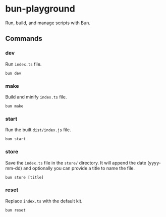 # bun-playground

Run, build, and manage scripts with Bun.

## Commands

### dev

Run `index.ts` file.

```
bun dev
```

### make

Build and minify `index.ts` file.

```
bun make
```

### start

Run the built `dist/index.js` file.

```
bun start
```

### store

Save the `index.ts` file in the `store/` directory. It will append the date (yyyy-mm-dd) and optionally you can provide
a title to name the file.

```
bun store [title]
```

### reset

Replace `index.ts` with the default kit.

```
bun reset
```
